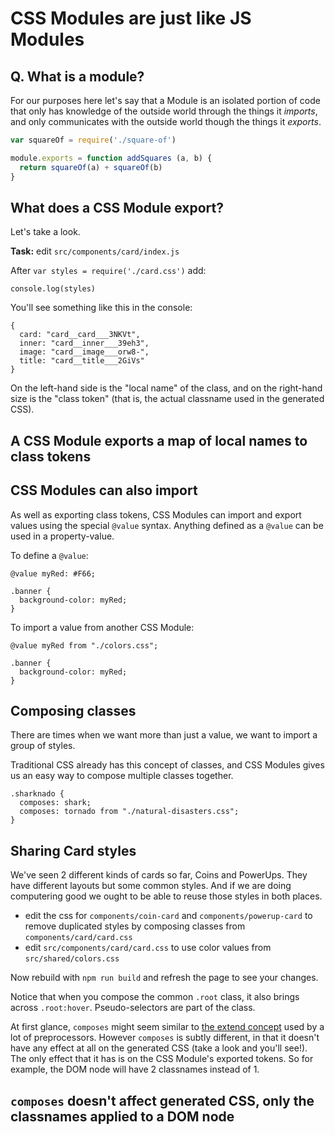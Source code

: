 # CSS Modules are just like JS Modules

## Q. What is a module?

For our purposes here let's say that a Module is an isolated portion of code that only has knowledge of the outside world through the things it _imports_, and only communicates with the outside world though the things it _exports_.

```js
var squareOf = require('./square-of')

module.exports = function addSquares (a, b) {
  return squareOf(a) + squareOf(b)
}
```

## What does a CSS Module export?

Let's take a look.

**Task:** edit `src/components/card/index.js`

After `var styles = require('./card.css')` add:

```
console.log(styles)
```

You'll see something like this in the console:

```
{
  card: "card__card___3NKVt",
  inner: "card__inner___39eh3",
  image: "card__image___orw8-",
  title: "card__title___2GiVs"
}
```

On the left-hand side is the "local name" of the class, and on the right-hand size is the "class token" (that is, the actual classname used in the generated CSS).

<div class="core-concept">
<h2>A CSS Module exports a map of local names to class tokens</h2>
</div>

## CSS Modules can also import

As well as exporting class tokens, CSS Modules can import and export values using the special `@value` syntax. Anything defined as a `@value` can be used in a property-value.

To define a `@value`:

```
@value myRed: #F66;

.banner {
  background-color: myRed;
}
```

To import a value from another CSS Module:

```
@value myRed from "./colors.css";

.banner {
  background-color: myRed;
}
```

## Composing classes

There are times when we want more than just a value, we want to import a group of styles.

Traditional CSS already has this concept of classes, and CSS Modules gives us an easy way to compose multiple classes together.

```
.sharknado {
  composes: shark;
  composes: tornado from "./natural-disasters.css";
}
```


## Sharing Card styles

We've seen 2 different kinds of cards so far, Coins and PowerUps. They have different layouts but some common styles. And if we are doing computering good we ought to be able to reuse those styles in both places.

<div id="root"></div>

<div class="task"></div>

- edit the css for `components/coin-card` and `components/powerup-card` to remove duplicated styles by composing classes from `components/card/card.css`
- edit `src/components/card/card.css` to use color values from `src/shared/colors.css`

Now rebuild with `npm run build` and refresh the page to see your changes.

Notice that when you compose the common `.root` class, it also brings across `.root:hover`. Pseudo-selectors are part of the class.

At first glance, `composes` might seem similar to [the extend concept](https://css-tricks.com/the-extend-concept/) used by a lot of preprocessors. However `composes` is subtly different, in that it doesn't have any effect at all on the generated CSS (take a look and you'll see!). The only effect that it has is on the CSS Module's exported tokens. So for example, the DOM node will have 2 classnames instead of 1.

<div class="core-concept">
<h2><code>composes</code> doesn't affect generated CSS, only the classnames applied to a DOM node</h2>
</div>
